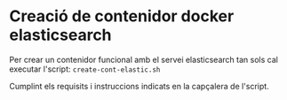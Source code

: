 # Creació de contenidor docker elasticsearch

Per crear un contenidor funcional amb el servei elasticsearch tan sols cal 
executar l'script: `create-cont-elastic.sh`

Cumplint els requisits i instruccions indicats en la capçalera de l'script.
